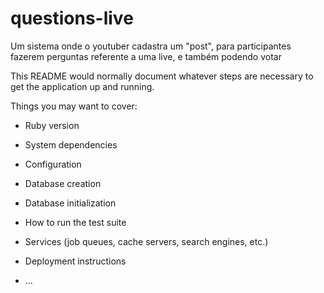 # questions-live
Um sistema onde o youtuber cadastra um "post", para participantes fazerem perguntas referente a uma live, e também podendo votar


This README would normally document whatever steps are necessary to get the
application up and running.

Things you may want to cover:

* Ruby version

* System dependencies

* Configuration

* Database creation

* Database initialization

* How to run the test suite

* Services (job queues, cache servers, search engines, etc.)

* Deployment instructions

* ...